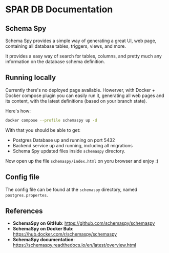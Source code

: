 # SPAR DB Documentation

## Schema Spy

Schema Spy provides a simple way of generating a great UI, web page, 
containing all database tables, triggers, views, and more.

It provides a easy way of search for tables, columns, and pretty much
any information on the database schema definition.

## Running locally

Currently there's no deployed page available. Howerver, with Docker +
Docker compose plugin you can easily run it, generating all web pages
and its content, with the latest definitions (based on your branch state).

Here's how:

```sh
docker compose --profile schemaspy up -d
```

With that you should be able to get:

- Postgres Database up and running on port 5432
- Backend service up and running, including all migrations
- Schema Spy updated files inside `schemaspy` directory.

Now open up the file `schemaspy/index.html` on yoru browser and enjoy :)

## Config file

The config file can be found at the `schemaspy` directory, named `postgres.propertes`.

## References

- **SchemaSpy on GitHub**: https://github.com/schemaspy/schemaspy
- **SchemaSpy on Docker Bub**: https://hub.docker.com/r/schemaspy/schemaspy
- **SchemaSpy documentation**: https://schemaspy.readthedocs.io/en/latest/overview.html
